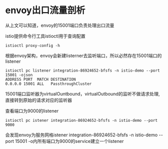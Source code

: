 # envoy出口流量剖析

从上文可以知道，envoy的15001端口负责处理出口流量

istio提供命令行工具istioctl用于查询配置

```
istioctl proxy-config -h
```

根据envoy架构，envoy会新建listerner去监听端口，所以必然存在15001端口的listener

```
istioctl pc listener integration-86924652-bfsfs -n istio-demo --port 15001 -ojson
ADDRESS PORT  MATCH DESTINATION
0.0.0.0 15001 ALL   PassthroughCluster
```

15001端口监听器为virtualOuntbound，virtualOutbound的监听不做请求处理, 直接转到原始的请求对应的监听器



查看端口为9000的listener

```
istioctl pc istener integration-86924652-bfsfs -n istio-demo --port 9000
```

会发现envoy为服务网格istener integration-86924652-bfsfs -n istio-demo --port 15001 -o内所有端口为9000的service建立一个listener











